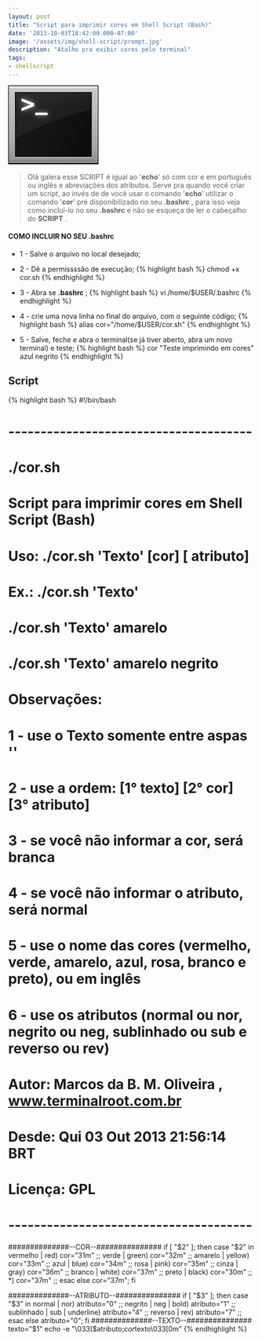 ```yaml
---
layout: post
title: "Script para imprimir cores em Shell Script (Bash)"
date: '2013-10-03T18:42:00.000-07:00'
image: '/assets/img/shell-script/prompt.jpg'
description: "Atalho pra exibir cores pelo terminal"
tags:
- shellscript
---
```


![Script para imprimir cores em Shell Script (Bash)](/assets/img/shell-script/prompt.jpg "Script para imprimir cores em Shell Script (Bash)")

> Olá galera esse SCRIPT é igual ao '__echo__' só com cor e em português ou inglês e abreviações dos atributos. Serve pra quando você criar um script, ao invés de de você usar o comando '__echo__' utilizar o comando '__cor__' pré disponibilizado no seu __.bashrc__ , para isso veja como incluí-lo no seu __.bashrc__ e não se esqueça de ler o cabeçalho do __SCRIPT__ .

#### COMO INCLUIR NO SEU .bashrc

+ 1 - Salve o arquivo no local desejado;

+ 2 - Dê a permissssão de execução;
{% highlight bash %}
chmod +x cor.sh
{% endhighlight %}

+ 3 - Abra se __.bashrc__ ;
{% highlight bash %}
vi /home/$USER/.bashrc
{% endhighlight %}

+ 4 - crie uma nova linha no final do arquivo, com o seguinte código;
{% highlight bash %}
alias cor="/home/$USER/cor.sh"
{% endhighlight %}

+ 5 - Salve, feche e abra o terminal(se já tiver aberto, abra um novo terminal) e teste;
{% highlight bash %}
cor "Teste imprimindo em cores" azul negrito
{% endhighlight %}

## Script

{% highlight bash %}
#!/bin/bash
# --------------------------------------
# ./cor.sh
#
# Script para imprimir cores em Shell Script (Bash)
#
# Uso:  ./cor.sh 'Texto' [cor] [ atributo]
#
# Ex.:  ./cor.sh 'Texto'
#    ./cor.sh 'Texto' amarelo
#    ./cor.sh 'Texto' amarelo negrito
#
# Observações:
#
#   1 - use o Texto somente entre aspas ''
#   2 - use a ordem: [1° texto] [2° cor] [3° atributo]
# 3 - se você não informar a cor, será branca
# 4 - se você não informar o atributo, será normal
#   5 - use o nome das cores (vermelho, verde, amarelo, azul, rosa, branco e preto), ou em inglês
#   6 - use os atributos (normal ou nor, negrito ou neg, sublinhado ou sub e reverso ou rev)
#
# Autor: Marcos da B. M. Oliveira , www.terminalroot.com.br
# Desde: Qui 03 Out 2013 21:56:14 BRT 
# Licença: GPL
# --------------------------------------
##############--COR--###############
if [ "$2" ]; then
 case "$2" in
  vermelho | red)
   cor="31m"
  ;;
  verde | green)
   cor="32m"
  ;;
  amarelo | yellow)
   cor="33m"
  ;;
  azul | blue)
   cor="34m"
  ;;
  rosa | pink)
   cor="35m"
  ;;
  cinza | gray)
   cor="36m"
  ;;
  branco | white)
   cor="37m"
  ;;
  preto | black)
   cor="30m"
  ;;
  *)
   cor="37m"
  ;;
 esac
else
  cor="37m";
fi
  
##############--ATRIBUTO--###############
if [ "$3" ]; then
 case "$3" in
  normal | nor)
   atributo="0"
  ;;
  negrito | neg | bold)
   atributo="1"
  ;;
  sublinhado | sub | underline)
   atributo="4"
  ;;
  reverso | rev)
   atributo="7"
  ;;
 esac
else
  atributo="0";
fi
##############--TEXTO--###############
texto="$1"
echo -e "\033[$atributo;$cor$texto\033[0m"
{% endhighlight %}

<script async src="https://pagead2.googlesyndication.com/pagead/js/adsbygoogle.js"></script>

<!-- Informat -->
<ins class="adsbygoogle"
 style="display:block"
 data-ad-client="ca-pub-2838251107855362"
 data-ad-slot="2327980059"
 data-ad-format="auto"
 data-full-width-responsive="true"></ins>

<script>
(adsbygoogle = window.adsbygoogle || []).push({});
</script>



